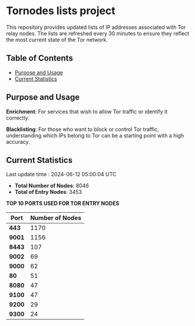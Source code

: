 # Tornodes lists project

This repository provides updated lists of IP addresses associated with Tor relay nodes. The lists are refreshed every 30 minutes to ensure they reflect the most current state of the Tor network.

## Table of Contents

- [Purpose and Usage](#purpose-and-usage)
- [Current Statistics](#current-statistics)


## Purpose and Usage

**Enrichment**: For services that wish to allow Tor traffic or identify it correctly.

**Blacklisting**: For those who want to block or control Tor traffic, understanding which IPs belong to Tor can be a starting point with a high accuracy.

## Current Statistics

Last update time : 2024-06-12 05:00:04 UTC

- **Total Number of Nodes**: 8046
- **Total of Entry Nodes**: 3453

**TOP 10 PORTS USED FOR TOR ENTRY NODES**

| **Port** | **Number of Nodes** |
|------|-----------------|
| **443**   | 1170  |
| **9001**   | 1156  |
| **8443**   | 107  |
| **9002**   | 69  |
| **9000**   | 62  |
| **80**   | 51  |
| **8080**   | 47  |
| **9100**   | 47  |
| **9200**   | 29  |
| **9300**   | 24  |

